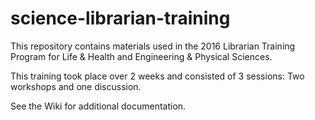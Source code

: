 # science-librarian-training
This repository contains materials used in the 2016 Librarian Training Program for Life & Health and Engineering & Physical Sciences.

This training took place over 2 weeks and consisted of 3 sessions: Two workshops and one discussion.

See the Wiki for additional documentation.
